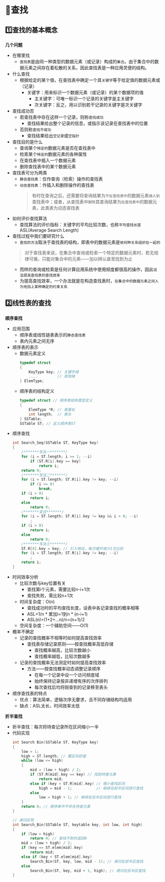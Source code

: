 # :page_with_curl:查找
## :one:查找的基本概念
**几个问题**
* 在哪里找
  * `查找表`是由同一种类型的数据元素（或记录）构成的`集合`。由于集合中的数据元素之间存在着松散的关系，因此查找表是一种应用灵便的结构。
* 什么查找
  * 根据给定的某个值，在查找表中确定一个其`关键字`等于给定值的数据元素或（记录）
    * 关键字：用来标识一个数据元素（或记录）的某个数据项的值
      * 主关键字：可唯一标识一个记录的关键字是主关键字
      * 次关键字：反之，用以识别若干记录的关键字是次关键字
* 查找成功否
  * 若查找表中存在这样一个记录，则称`查找成功`
    * 查找结果给出整个记录的信息，或指示该记录在查找表中的位置
  * 否则称`查找不成功`
    * 查找结果给出`空记录`或`空指针`
* 查找目的是什么
  * 查询某个`特定的`数据元素是否在查找表中
  * 检索某个`特定的`数据元素的各种属性
  * 在查找表中插入一个数据元素
  * 删除查找表中的某个数据元素
* 查找表可分为两类
  * `静态查找表`：仅作查询（检索）操作的查找表
  * `动态查找表`：作插入和删除操作的查找表
    >有时在查询之后，还需要将查询结果为`不在查找表中`的数据元素`插入到`查找表中；或者，从查找表中`删除`其查询结果为`在查找表中`的数据元素，此类表为动态查找表
* 如何评价查找算法
  * 查找算法的评价指标：关键字的平均比较次数，也称`平均查找长度`ASL(Average Search Length)
* 查找过程中我们要研究什么
  * `查找的方法`取决于查找表的结构，即表中的数据元素是`依何种关系组织在一起的`
   >对于查找表来说，在集合中查询或检索一个特定的数据元素时，若无规律可循，只能对集合中的元素——加以辨认直至找到为止
   * 而样的查询或检索是任何计算应用系统中使用频度都很高的操作，因此`设法提高查找表的查找效率`
   * 为提高查找效率，一个办法就是在构造查找表时，`在集合中的数据元素之间人为地加上某种确定的约束关系`
## :two:线性表的查找
**顺序查找**
* 应用范围
  * 顺序表或线性链表表示的`静态查找表`
  * 表内元素之间无序
* 顺序表的表示
  * 数据元素定义
    ```c
    typedef struct
    {
        KeyType key; // 关键字域
        ....         // 其他域
    } ElemType;
    ```
  * 顺序表的结构定义
    ```c
    typedef struct // 顺序表结构类型定义
    {
        ElemType *R; // 表基址
        int length;  // 表长
    } SSTable;
    SSTable ST; // 定义顺序表ST
    ```
* 顺序查找
    ```c
    int Search_Seq(SSTable ST, KeyType key)
    {
        /*******写法一*******/
        for (i = ST.length; i >= 1; --i)
            if (ST.R[i].key == key)
                return i;
        return 0;
        /*******写法二*******/
        for (i = ST.length; ST.R[i].key != key; --i)
            if (i <= 0)
                break;
        if (i > 0)
            return i;
        else
            return 0;
        /*******变式*******/
        for (i = ST.length; ST.R[i].key != key && i > 0; --i)
            ;
        if (i > 0)
            return i;
        else
            return 0;
        /*******写法三*******/
        ST.R[0].key = key; // 引入哨兵，每次循环减少1次比较
        for (i = ST.length; ST.R[i].key != key; --i)
            ;
        return i;
    }
    ```
* 时间效率分析
  * 比较次数与key位置有关
    * 查找第i个元素，需要比较n-i+1次
    * 查找失败，需比较n+1次
  * 时间复杂度：O(n)
    * 查找成功时的平均查找长度，设表中各记录查找的概率相等
    * ASL=1/n * 累加i=1到n * (n-i+1)
    * ASL(n)=(1+2+...n)/n=(n+1)/2
  * 空间复杂度：一个辅助空间——O(1)
* 概率不确定
  * 记录的查找概率不相等时如何提高查找效率
    * 查找表存储记录原则——按查找概率高低存储
      * 查找概率越高，比较次数越小
      * 查找概率越低，比较次数越多
  * 记录的查找概率无法测定时如何提高查找效率
    * 方法——按查找概率动态调整记录顺序
      * 在每一个记录中设一个访问频度域
      * 始终保持记录按非递增有序的次序排列
      * 每次查找后均将刚查到的记录移至表头
* 顺序查找表的特点
  * 优点：算法简单，逻辑次序无要求，且不同存储结构均适用
  * 缺点：ASL太长，时间效率太低

**折半查找**
* 折半查找：每次将待查记录所在区间缩小一半
* 代码实现
    ```c
    int Search Bin(SSTable ST, KeyType key)
    {
        low = 1;
        high = ST.length; // 置区间初值
        while (low <= high)
        {
            mid = (low + high) / 2;
            if (ST.R[mid].key == key) // 找到待查元素
                return mid;
            else if (key < ST.R[mid].key) // 缩小查找区间
                high = mid - 1;           // 继续在前半区间进行查找
            else
                low = high + 1; // 继续在后半区间进行查找
        }
        return 0; // 顺序表中不存在待查元素
    }
    ```
    ```c
    // 递归实现
    int Search_Bin(SSTable ST, keytable key, int low, int high)
    {
        if (low > high)
            return 0; // 查找不到时返回0
        mid = (low + high) / 2;
        if (key == ST.elem[mid].key)
            return mid;
        else if (key < ST.elem[mid].key)
            Search_Bin(ST, key, low, mid - 1); // 递归在前半区查找
        else
            Search_Bin(ST, key, mid + 1, high); // 递归在后半区查找
    }
    ```